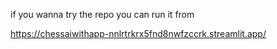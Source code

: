 if you wanna try the repo
you can run it from

https://chessaiwithapp-nnlrtrkrx5fnd8nwfzccrk.streamlit.app/
